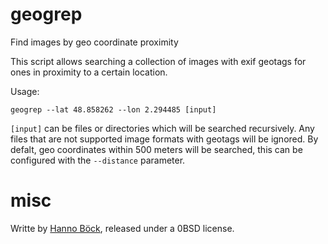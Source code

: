 # geogrep
Find images by geo coordinate proximity

This script allows searching a collection of images with exif geotags for ones in
proximity to a certain location.

Usage:

    geogrep --lat 48.858262 --lon 2.294485 [input]

`[input]` can be files or directories which will be searched recursively. Any files that
are not supported image formats with geotags will be ignored. By defalt, geo coordinates
within 500 meters will be searched, this can be configured with the `--distance`
parameter.

# misc

Writte by [Hanno Böck](https://hboeck.de/), released under a 0BSD license.
